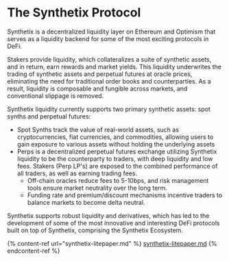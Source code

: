 # The Synthetix Protocol

Synthetix is a decentralized liquidity layer on Ethereum and Optimism that serves as a liquidity backend for some of the most exciting protocols in DeFi.

Stakers provide liquidity, which collateralizes a suite of synthetic assets, and in return, earn rewards and market yields. This liquidity underwrites the trading of synthetic assets and perpetual futures at oracle prices, eliminating the need for traditional order books and counterparties. As a result, liquidity is composable and fungible across markets, and conventional slippage is removed.

Synthetix liquidity currently supports two primary synthetic assets: spot synths and perpetual futures:

* Spot Synths track the value of real-world assets, such as cryptocurrencies, fiat currencies, and commodities, allowing users to gain exposure to various assets without holding the underlying assets
* Perps is a decentralized perpetual futures exchange utilizing Synthetix liquidity to be the counterparty to traders, with deep liquidity and low fees. Stakers (Perp LP's) are exposed to the combined performance of all traders, as well as earning trading fees.
  * Off-chain oracles reduce fees to 5-10bps, and risk management tools ensure market neutrality over the long term.
  * Funding rate and premium/discount mechanisms incentive traders to balance markets to become delta neutral.

Synthetix supports robust liquidity and derivatives, which has led to the development of some of the most innovative and interesting DeFi protocols built on top of Synthetix, comprising the Synthetix Ecosystem.

{% content-ref url="synthetix-litepaper.md" %}
[synthetix-litepaper.md](synthetix-litepaper.md)
{% endcontent-ref %}
